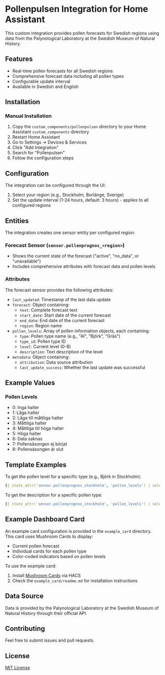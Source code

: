 # Pollenpulsen Integration for Home Assistant

This custom integration provides pollen forecasts for Swedish regions using data from the Palynological Laboratory at the Swedish Museum of Natural History.

## Features

- Real-time pollen forecasts for all Swedish regions
- Comprehensive forecast data including all pollen types
- Configurable update interval
- Available in Swedish and English

## Installation

### Manual Installation

1. Copy the `custom_components/pollenpulsen` directory to your Home Assistant `custom_components` directory
2. Restart Home Assistant
3. Go to Settings -> Devices & Services
4. Click "Add Integration"
5. Search for "Pollenpulsen"
6. Follow the configuration steps

## Configuration

The integration can be configured through the UI:

1. Select your region (e.g., Stockholm, Borlänge, Sverige)
2. Set the update interval (1-24 hours, default: 3 hours) - applies to all configured regions

## Entities

The integration creates one sensor entity per configured region:

### Forecast Sensor (`sensor.pollenprognos_<region>`)
- Shows the current state of the forecast ("active", "no_data", or "unavailable")
- Includes comprehensive attributes with forecast data and pollen levels

### Attributes

The forecast sensor provides the following attributes:

- `last_updated`: Timestamp of the last data update
- `forecast`: Object containing:
  - `text`: Complete forecast text
  - `start_date`: Start date of the current forecast
  - `end_date`: End date of the current forecast
  - `region`: Region name
- `pollen_levels`: Array of pollen information objects, each containing:
  - `type`: Pollen type name (e.g., "Al", "Björk", "Gräs")
  - `type_id`: Pollen type ID
  - `level`: Current level (0-8)
  - `description`: Text description of the level
- `metadata`: Object containing:
  - `attribution`: Data source attribution
  - `last_update_success`: Whether the last update was successful

## Example Values

### Pollen Levels
- 0: Inga halter
- 1: Låga halter
- 2: Låga till måttliga halter
- 3: Måttliga halter
- 4: Måttliga till höga halter
- 5: Höga halter
- 6: Data saknas
- 7: Pollensäsongen ej börjat
- 8: Pollensäsongen är slut

## Template Examples

To get the pollen level for a specific type (e.g., Björk in Stockholm):
```yaml
{{ state_attr('sensor.pollenprognos_stockholm', 'pollen_levels') | selectattr('type', 'eq', 'Björk') | list | first | attr('level') }}
```

To get the description for a specific pollen type:
```yaml
{{ state_attr('sensor.pollenprognos_stockholm', 'pollen_levels') | selectattr('type', 'eq', 'Björk') | list | first | attr('description') }}
```

## Example Dashboard Card

An example card configuration is provided in the `example_card` directory. This card uses Mushroom Cards to display:
- Current pollen forecast
- Individual cards for each pollen type
- Color-coded indicators based on pollen levels

To use the example card:
1. Install [Mushroom Cards](https://github.com/piitaya/lovelace-mushroom) via HACS
2. Check the `example_card/readme.md` for installation instructions

## Data Source

Data is provided by the Palynological Laboratory at the Swedish Museum of Natural History through their official API.

## Contributing

Feel free to submit issues and pull requests.

## License

[MIT License](LICENSE)
